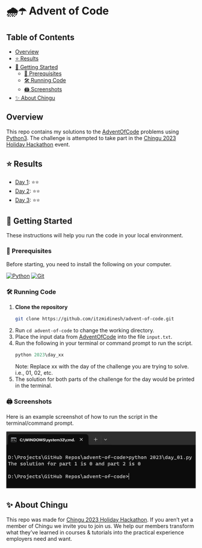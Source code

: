 # 🌧️☂️ Advent of Code

## Table of Contents
- [Overview](#overview)
- [⭐️ Results](#⭐️-results)
- [🚀 Getting Started](#🚀-getting-started)
  - [🧾 Prerequisites](#🧾-prerequisites)
  - [🛠️ Running Code](#🛠️-running-code)
  - [🖨️ Screenshots](#🖨️-screenshots)
- [✨ About Chingu](#✨-about-chingu)

## Overview

This repo contains my solutions to the [AdventOfCode](https://adventofcode.com/) problems using [Python3](https://www.python.org/). The challenge is attempted to take part in the [Chingu 2023 Holiday Hackathon](https://wwww.chingu.io/) event.

## ⭐️ Results

- [Day 1](2023/day_01.py): ⭐️⭐️
- [Day 2](2023/day_02.py): ⭐️⭐️
- [Day 3](2023/day_03.py): ⭐️⭐️

## 🚀 Getting Started

These instructions will help you run the code in your local environment.

### 🧾 Prerequisites

Before starting, you need to install the following on your computer.

[![Python](https://img.shields.io/badge/python-3670A0?style=for-the-badge&logo=python&logoColor=ffdd54)](https://www.python.org/downloads/)
[![Git](https://img.shields.io/badge/git-%23F05033.svg?style=for-the-badge&logo=git&logoColor=white)](https://git-scm.com/downloads)

### 🛠️ Running Code

1. **Clone the repository**
    ```bash
    git clone https://github.com/itzmidinesh/advent-of-code.git
    ```
2. Run `cd advent-of-code` to change the working directory.
3. Place the input data from [AdventOfCode](https://adventofcode.com/) into the file `input.txt`.
4. Run the following in your terminal or command prompt to run the script. 
    ```python
    python 2023\day_xx
    ```
    Note: Replace xx with the day of the challenge you are trying to solve. i.e., 01, 02, etc.
5. The solution for both parts of the challenge for the day would be printed in the terminal.

### 🖨️ Screenshots
Here is an example screenshot of how to run the script in the terminal/command prompt.

![Example Screenshot](assets/images/running-code.png)

## ✨ About Chingu

This repo was made for [Chingu 2023 Holiday Hackathon](https://wwww.chingu.io/).
If you aren’t yet a member of Chingu we invite you to join us. We help our members transform what they’ve learned in courses & tutorials into the practical experience employers need and want.